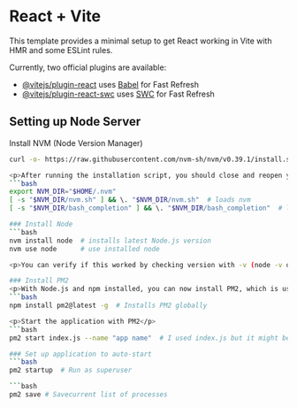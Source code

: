 # React + Vite

This template provides a minimal setup to get React working in Vite with HMR and some ESLint rules.

Currently, two official plugins are available:

- [@vitejs/plugin-react](https://github.com/vitejs/vite-plugin-react/blob/main/packages/plugin-react/README.md) uses [Babel](https://babeljs.io/) for Fast Refresh
- [@vitejs/plugin-react-swc](https://github.com/vitejs/vite-plugin-react-swc) uses [SWC](https://swc.rs/) for Fast Refresh

## Setting up Node Server

Install NVM (Node Version Manager)
```bash
curl -o- https://raw.githubusercontent.com/nvm-sh/nvm/v0.39.1/install.sh | bash

<p>After running the installation script, you should close and reopen your terminal, or you can run the following command to use NVM immediately:</p>
```bash
export NVM_DIR="$HOME/.nvm"
[ -s "$NVM_DIR/nvm.sh" ] && \. "$NVM_DIR/nvm.sh"  # loads nvm
[ -s "$NVM_DIR/bash_completion" ] && \. "$NVM_DIR/bash_completion"  # loads nvm bash_completion

### Install Node
```bash
nvm install node  # installs latest Node.js version
nvm use node      # use installed node

<p>You can verify if this worked by checking version with -v (node -v or nvm -v)</p>

### Install PM2 
<p>With Node.js and npm installed, you can now install PM2, which is used to manage and keep your Node.js applications running - you can just use node but PM2 has many helpful features:</p>
```bash
npm install pm2@latest -g  # Installs PM2 globally

<p>Start the application with PM2</p>
```bash
pm2 start index.js --name "app name"  # I used index.js but it might be server.js or app.js - and insert your app name from package

### Set up application to auto-start
```bash
pm2 startup  # Run as superuser

```bash
pm2 save # Savecurrent list of processes
